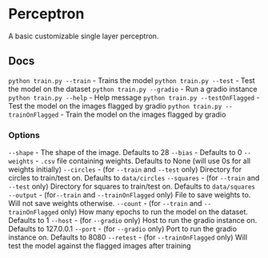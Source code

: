 # Perceptron
A basic customizable single layer perceptron.

## Docs
`python train.py --train` - Trains the model
`python train.py --test` - Test the model on the dataset
`python train.py --gradio` - Run a gradio instance
`python train.py --help` - Help message
`python train.py --testOnFlagged` - Test the model on the images flagged by gradio
`python train.py --trainOnFlagged` - Train the model on the images flagged by gradio

### Options
`--shape` - The shape of the image. Defaults to 28
`--bias` - Defaults to 0
`--weights` - `.csv` file containing weights. Defaults to None (will use 0s for all weights initially)
`--circles` - (for `--train` and `--test` only) Directory for circles to train/test on. Defaults to `data/circles`
`--squares` - (for `--train` and `--test` only) Directory for squares to train/test on. Defaults to `data/squares`
`--output` - (for`--train` and `--trainOnFlagged` only) File to save weights to. Will not save weights otherwise.
`--count` - (for `--train` and `--trainOnFlagged` only) How many epochs to run the model on the dataset. Defaults to 1
`--host` - (for `--gradio` only) Host to run the gradio instance on. Defaults to 127.0.0.1
`--port` - (for `--gradio` only) Port to run the gradio instance on. Defaults to 8080
`--retest` - (for `--trainOnFlagged` only) Will test the model against the flagged images after training